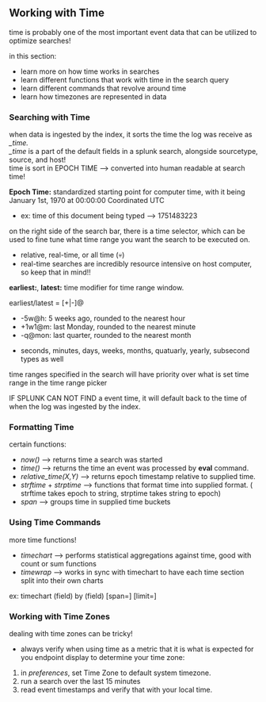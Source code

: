 ## Working with Time ##
time is probably one of the most important event data that can be utilized to optimize searches! <br>

in this section:
- learn more on how time works in searches
- learn different functions that work with time in the search query
- learn different commands that revolve around time
- learn how timezones are represented in data

### Searching with Time ###
when data is ingested by the index, it sorts the time the log was receive as _\_time._ <br>
_\_time_ is a part of the default fields in a splunk search, alongside sourcetype, source, and host! <br>
time is sort in EPOCH TIME --> converted into human readable at search time!

__Epoch Time:__ standardized starting point for computer time, with it being January 1st, 1970 at 00:00:00 Coordinated UTC <br>
- ex:        time of this document being typed -->       1751483223

on the right side of the search bar, there is a time selector, which can be used to fine tune what time range you want the search to be executed on. <br>
- relative, real-time, or all time (:skull:)
- real-time searches are incredibly resource intensive on host computer, so keep that in mind!! <br>

__earliest:__, __latest:__ time modifier for time range window. <br>

earliest/latest = [+|-]<timeInt><timeUnit>@<timeUnit>
* -5w@h: 5 weeks ago, rounded to the nearest hour
* +1w1@m: last Monday, rounded to the nearest minute
* -q@mon: last quarter, rounded to the nearest month
- seconds, minutes, days, weeks, months, quatuarly, yearly, subsecond types as well

time ranges specified in the search will have priority over what is set time range in the time range picker <br>

IF SPLUNK CAN NOT FIND a event time, it will default back to the time of when the log was ingested by the index. <br>

### Formatting Time ###
certain functions:
- _now()_ --> returns time a search was started
- _time()_ --> returns the time an event was processed by __eval__ command. 
- _relative\_time(X,Y)_ --> returns epoch timestamp relative to supplied time.
- _strftime_ + _strptime_ --> functions that format time into supplied format.     ( strftime takes epoch to string,      strptime takes string to epoch)
- _span_ --> groups time in supplied time buckets

### Using Time Commands ###
more time functions!<br>

* _timechart_ --> performs statistical aggregations against time, good with count or sum functions
* _timewrap_ --> works in sync with timechart to have each time section split into their own charts

ex:     timechart <stats-funct>(field) by (field) \[span=<int><timescale>\] \[limit=<int>\] <br>

### Working with Time Zones ###
dealing with time zones can be tricky! <br>
* always verify when using time as a metric that it is what is expected for you endpoint display
to determine your time zone:
1. in _preferences_, set Time Zone to default system timezone.
2. run a search over the last 15 minutes
3. read event timestamps and verify that with your local time. 



